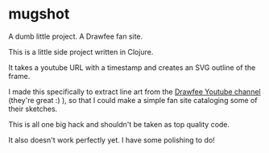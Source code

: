 # mugshot
A dumb little project. A Drawfee fan site.

This is a little side project written in Clojure.

It takes a youtube URL with a timestamp and creates an SVG outline of the frame.

I made this specifically to extract line art from the [Drawfee Youtube channel](https://www.youtube.com/user/Drawfee) (they're great :) ), so that I could make a simple fan site cataloging some of their sketches.

This is all one big hack and shouldn't be taken as top quality code.

It also doesn't work perfectly yet. I have some polishing to do!
